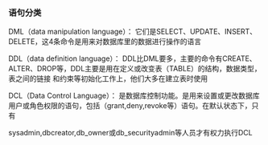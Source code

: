 ### 语句分类

DML（data manipulation language）： 它们是SELECT、UPDATE、INSERT、DELETE，这4条命令是用来对数据库里的数据进行操作的语言 

 
DDL（data definition language）： DDL比DML要多，主要的命令有CREATE、ALTER、DROP等，DDL主要是用在定义或改变表（TABLE）的结构，数据类型，表之间的链接 和约束等初始化工作上，他们大多在建立表时使用 
 
DCL（Data Control Language）： 是数据库控制功能。是用来设置或更改数据库用户或角色权限的语句，包括（grant,deny,revoke等）语句。在默认状态下，只有

sysadmin,dbcreator,db_owner或db_securityadmin等人员才有权力执行DCL